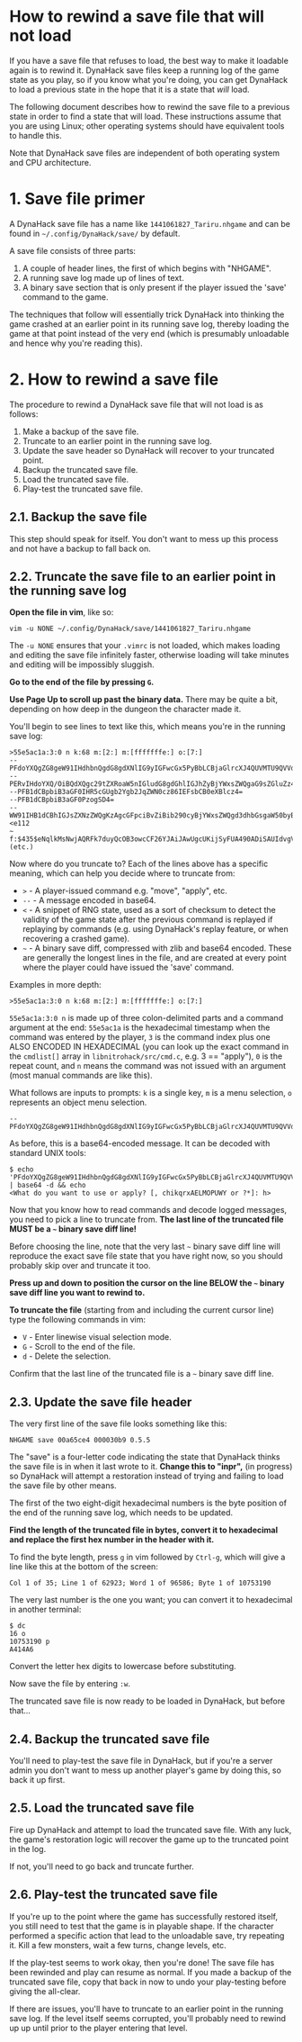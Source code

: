 How to rewind a save file that will not load
============================================

If you have a save file that refuses to load, the best way to make it loadable again is to rewind it.  DynaHack save files keep a running log of the game state as you play, so if you know what you're doing, you can get DynaHack to load a previous state in the hope that it is a state that *will* load.

The following document describes how to rewind the save file to a previous state in order to find a state that will load.  These instructions assume that you are using Linux; other operating systems should have equivalent tools to handle this.

Note that DynaHack save files are independent of both operating system and CPU architecture.


# 1. Save file primer

A DynaHack save file has a name like `1441061827_Tariru.nhgame` and can be found in `~/.config/DynaHack/save/` by default.

A save file consists of three parts:

 1. A couple of header lines, the first of which begins with "NHGAME".
 2. A running save log made up of lines of text.
 3. A binary save section that is only present if the player issued the 'save' command to the game.

The techniques that follow will essentially trick DynaHack into thinking the game crashed at an earlier point in its running save log, thereby loading the game at that point instead of the very end (which is presumably unloadable and hence why you're reading this).


# 2. How to rewind a save file

The procedure to rewind a DynaHack save file that will not load is as follows:

 1. Make a backup of the save file.
 2. Truncate to an earlier point in the running save log.
 3. Update the save header so DynaHack will recover to your truncated point.
 4. Backup the truncated save file.
 5. Load the truncated save file.
 6. Play-test the truncated save file.

## 2.1. Backup the save file

This step should speak for itself.  You don't want to mess up this process and not have a backup to fall back on.

## 2.2. Truncate the save file to an earlier point in the running save log

**Open the file in vim**, like so:

    vim -u NONE ~/.config/DynaHack/save/1441061827_Tariru.nhgame

The `-u NONE` ensures that your `.vimrc` is not loaded, which makes loading and editing the save file infinitely faster, otherwise loading will take minutes and editing will be impossibly sluggish.

**Go to the end of the file by pressing `G`.**

**Use Page Up to scroll up past the binary data.**  There may be quite a bit, depending on how deep in the dungeon the character made it.

You'll begin to see lines to text like this, which means you're in the running save log:

    >55e5ac1a:3:0 n k:68 m:[2:] m:[fffffffe:] o:[7:]
    --PFdoYXQgZG8geW91IHdhbnQgdG8gdXNlIG9yIGFwcGx5PyBbLCBjaGlrcXJ4QUVMTU9QVVdZIG9yID8qXTogaD4=
    --PERvIHdoYXQ/OiBQdXQgc29tZXRoaW5nIGludG8gdGhlIGJhZyBjYWxsZWQgaG9sZGluZz4=
    --PFB1dCBpbiB3aGF0IHR5cGUgb2Ygb2JqZWN0cz86IEFsbCB0eXBlcz4=
    --PFB1dCBpbiB3aGF0PzogSD4=
    --WW91IHB1dCBhIGJsZXNzZWQgKzAgcGFpciBvZiBib290cyBjYWxsZWQgd3dhbGsgaW50byB0aGUgYmFnIGNhbGxlZCBob2xkaW5nLg==
    <e112
    ~ f:$435$eNqlkMsNwjAQRFk7duyQcOB3owcCF26YJAiJAwUgcUKijSyFUA490ADiSAUIdvgVALI0sm...
    (etc.)

Now where do you truncate to?  Each of the lines above has a specific meaning, which can help you decide where to truncate from:

 * `>` - A player-issued command e.g. "move", "apply", etc.
 * `--` - A message encoded in base64.
 * `<` - A snippet of RNG state, used as a sort of checksum to detect the validity of the game state after the previous command is replayed if replaying by commands (e.g. using DynaHack's replay feature, or when recovering a crashed game).
 * `~` - A binary save diff, compressed with zlib and base64 encoded.  These are generally the longest lines in the file, and are created at every point where the player could have issued the 'save' command.

Examples in more depth:

    >55e5ac1a:3:0 n k:68 m:[2:] m:[fffffffe:] o:[7:]

`55e5ac1a:3:0 n` is made up of three colon-delimited parts and a command argument at the end: `55e5ac1a` is the hexadecimal timestamp when the command was entered by the player, `3` is the command index plus one ALSO ENCODED IN HEXADECIMAL (you can look up the exact command in the `cmdlist[]` array in `libnitrohack/src/cmd.c`, e.g. 3 == "apply"), `0` is the repeat count, and `n` means the command was not issued with an argument (most manual commands are like this).

What follows are inputs to prompts: `k` is a single key, `m` is a menu selection, `o` represents an object menu selection.

    --PFdoYXQgZG8geW91IHdhbnQgdG8gdXNlIG9yIGFwcGx5PyBbLCBjaGlrcXJ4QUVMTU9QVVdZIG9yID8qXTogaD4=

As before, this is a base64-encoded message.  It can be decoded with standard UNIX tools:

    $ echo 'PFdoYXQgZG8geW91IHdhbnQgdG8gdXNlIG9yIGFwcGx5PyBbLCBjaGlrcXJ4QUVMTU9QVVdZIG9yID8qXTogaD4=' | base64 -d && echo
    <What do you want to use or apply? [, chikqrxAELMOPUWY or ?*]: h>

Now that you know how to read commands and decode logged messages, you need to pick a line to truncate from.  **The last line of the truncated file MUST be a `~` binary save diff line!**

Before choosing the line, note that the very last `~` binary save diff line will reproduce the exact save file state that you have right now, so you should probably skip over and truncate it too.

**Press up and down to position the cursor on the line BELOW the `~` binary save diff line you want to rewind to.**

**To truncate the file** (starting from and including the current cursor line) type the following commands in vim:

 * `V` - Enter linewise visual selection mode.
 * `G` - Scroll to the end of the file.
 * `d` - Delete the selection.

Confirm that the last line of the truncated file is a `~` binary save diff line.

## 2.3. Update the save file header

The very first line of the save file looks something like this:

    NHGAME save 00a65ce4 000030b9 0.5.5

The "save" is a four-letter code indicating the state that DynaHack thinks the save file is in when it last wrote to it.  **Change this to "inpr",** (in progress) so DynaHack will attempt a restoration instead of trying and failing to load the save file by other means.

The first of the two eight-digit hexadecimal numbers is the byte position of the end of the running save log, which needs to be updated.

**Find the length of the truncated file in bytes, convert it to hexadecimal and replace the first hex number in the header with it.**

To find the byte length, press `g` in vim followed by `Ctrl-g`, which will give a line like this at the bottom of the screen:

    Col 1 of 35; Line 1 of 62923; Word 1 of 96586; Byte 1 of 10753190

The very last number is the one you want; you can convert it to hexadecimal in another terminal:

    $ dc
    16 o
    10753190 p
    A414A6

Convert the letter hex digits to lowercase before substituting.

Now save the file by entering `:w`.

The truncated save file is now ready to be loaded in DynaHack, but before that...

## 2.4. Backup the truncated save file

You'll need to play-test the save file in DynaHack, but if you're a server admin you don't want to mess up another player's game by doing this, so back it up first.

## 2.5. Load the truncated save file

Fire up DynaHack and attempt to load the truncated save file.  With any luck, the game's restoration logic will recover the game up to the truncated point in the log.

If not, you'll need to go back and truncate further.

## 2.6. Play-test the truncated save file

If you're up to the point where the game has successfully restored itself, you still need to test that the game is in playable shape.  If the character performed a specific action that lead to the unloadable save, try repeating it.  Kill a few monsters, wait a few turns, change levels, etc.

If the play-test seems to work okay, then you're done!  The save file has been rewinded and play can resume as normal.  If you made a backup of the truncated save file, copy that back in now to undo your play-testing before giving the all-clear.

If there are issues, you'll have to truncate to an earlier point in the running save log.  If the level itself seems corrupted, you'll probably need to rewind up up until prior to the player entering that level.
